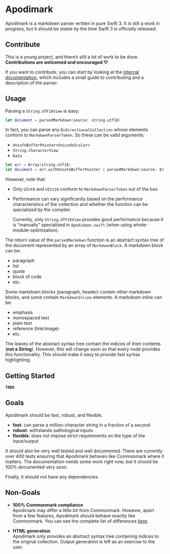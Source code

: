 # Apodimark

Apodimark is a markdown parser written in pure Swift 3. 
It is still a work in progress, but it should be stable 
by the time Swift 3 is officially released.

## Contribute

This is a young project, and there’s still a lot of work to 
be done. **Contributions are welcomed and encouraged ♡**

If you want to contribute, you can start by looking at 
the [internal documentation], which includes a small guide to 
contributing and a description of the parser.

[internal documentation]: internal/readme.md

## Usage

Parsing a `String.UTF16View` is easy:

``` swift
let document = parsedMarkdown(source: string.utf16)
```

In fact, you can parse any `BidirectionalCollection` whose elements conform 
to `MarkdownParserToken`. So these can be valid arguments:
- `UnsafeBufferPointer<UnicodeScalar>`
- `String.CharacterView`
- `Data`

``` swift
let arr = Array(string.utf16)
let document = arr.withUnsafeBufferPointer { parsedMarkdown(source: $0) }
```

However, note that:
- Only `UInt8` and `UInt16` conform to `MarkdownParserToken` out of the box
- Performance can vary significantly based on the performance characteristics 
  of the collection and whether the function can be specialized by the compiler.

  Currently, only `String.UTF16View` provides good performance because it is
  “manually” specialized in `Apodidown.swift` (when using whole-module-optimization). 

The return value of the `parsedMarkdown` function is an abstract syntax tree
of the document represented by an array of `MarkdownBlock`.
A markdown block can be:
- paragraph
- list
- quote
- block of code
- etc.

Some markdown blocks (paragraph, header) contain other markdown blocks, 
and some contain `MarkdownInline` elements.
A markdown inline can be:
- emphasis
- monospaced text
- plain text
- reference (link/image)
- etc.

The leaves of the abstract syntax tree contain the indices of their contents (**not a String**). 
However, this will change soon so that every node provides this functionality.
This should make it easy to provide fast syntax highlighting.

## Getting Started

**`TODO`**

## Goals

Apodimark should be fast, robust, and flexible.
- **fast**: can parse a million-character string in a fraction of a second
- **robust**: withstands pathological inputs
- **flexible**: does not impose strict requirements on the type of the input/output

It should also be very well tested and well documented. There are currently
over 400 tests ensuring that Apodimark behaves like Commonmark where it matters.
The documentation needs some work right now, but it should be 100% documented very soon.  

Finally, it should not have any dependencies.

## Non-Goals

- **100% Commonmark compliance**  
  Apodimark may differ a little bit from Commonmark. However, apart from a few 
  features, Apodimark should behave exactly like Commonmark. You can see the 
  complete list of differences [here][commonmark-delta].

[commonmark-delta]: internal/differences-commonmark.md

- **HTML generation**  
  Apodimark only provides an abstract syntax tree containing 
  indices to the original collection. Output generation is 
  left as an exercise to the user.
